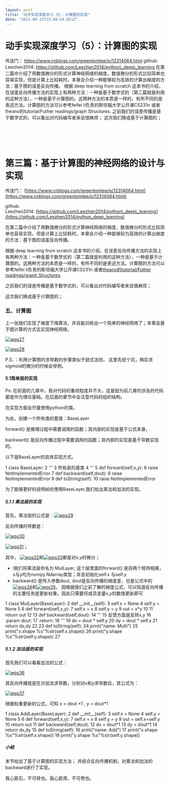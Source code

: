 ```yaml
---
layout: post
title: "动手实现深度学习（5）：计算图的实现"
date: "2022-09-12T13:48:54.851Z"
---
```

动手实现深度学习（5）：计算图的实现
==================

传送门： https://www.cnblogs.com/greentomlee/p/12314064.html github: Leezhen2014: https://github.com/Leezhen2014/python\_deep\_learning 在第二篇中介绍了用数值微分的形式计算神经网络的梯度，数值微分的形式比较简单也容易实现，但是计算上比较耗时。本章会介绍一种能够较为高效的计算出梯度的方法：基于图的误差反向传播。 根据 deep learning from scratch 这本书的介绍，在误差反向传播方法的实现上有两种方法：一种是基于数学式的（第二篇就是利用的这种方法），一种是基于计算图的。这两种方法的本质是一样的，有所不同的是表述方法。计算图的方法可以参考feifei li负责的斯坦福大学公开课CS231n 或者theano的tutorial/Futher readings/graph Structures. 之前我们的误差传播是基于数学式的，可以看出对代码编写者来说很麻烦； 这次我们换成基于计算图的；

 [](https://www.cnblogs.com/greentomlee/p/12314064.html)
========================================================

第三篇：基于计算图的神经网络的设计与实现
====================

传送门： [https://www.cnblogs.com/greentomlee/p/12314064.html](https://www.cnblogs.com/greentomlee/p/12314064.html)

github: Leezhen2014: [https://github.com/Leezhen2014/python\_deep\_learning](https://github.com/Leezhen2014/python_deep_learning)

在第二篇中介绍了用数值微分的形式计算神经网络的梯度，数值微分的形式比较简单也容易实现，但是计算上比较耗时。本章会介绍一种能够较为高效的计算出梯度的方法：基于图的误差反向传播。

根据 deep learning from scratch 这本书的介绍，在误差反向传播方法的实现上有两种方法：一种是基于数学式的（第二篇就是利用的这种方法），一种是基于计算图的。这两种方法的本质是一样的，有所不同的是表述方法。计算图的方法可以参考feifei li负责的斯坦福大学公开课CS231n 或者[theano的tutorial/Futher readings/graph Structures](http://deeplearning.net/software/theano_versions/dev/extending/graphstructures.html).

之前我们的误差传播是基于数学式的，可以看出对代码编写者来说很麻烦；

这次我们换成基于计算图的；

### 五、**计算图**

上一张我们实现了梯度下降算法，并且能训练出一个简单的神经网络了；本章会基于图计算的方式去实现神经网络。

[![wps27](https://img2022.cnblogs.com/blog/529380/202209/529380-20220912172040249-503386113.png "wps27")](https://img2022.cnblogs.com/blog/529380/202209/529380-20220912172039551-123424848.png)

[![wps28](https://img2022.cnblogs.com/blog/529380/202209/529380-20220912172041566-637070834.jpg "wps28")](https://img2022.cnblogs.com/blog/529380/202209/529380-20220912172040833-1280051126.jpg)

P.S．：利用计算图的求导数的步骤类似于链式法则， 这里先挖个坑，稍后求sigmoid的微分的时候会举例。

#### 5.1简单层的实现

Ps: 在前面的几章中，我对代码的重视程度并不大，这是因为前几章的涉及的代码都是作为理论基础。在后面的章节中会注意代码的组织结构。

在实现方面会尽量使用python的类。

为此，创建一个所有类的基类：BaseLayer

forward() 是推理过程中需要调用的函数；其内部的实现是基于公式本身。

backward() 是反向传播过程中需要调用的函数；其内部的实现是基于导数实现的。

以下是BaseLayer的具体实现方式。

  1 class BaseLayer:
  2     '''
  3     所有层的基类
  4     '''
  5     def forward(self,x,y):
  6         raise NotImplementedError
  7     def backward(self,dout):
  8         raise NotImplementedError
  9     def toString(self):
 10         raise NotImplementedError

为了能够更好的说明如何使用BaseLayer,我们给出乘法和加法的实现。

##### 5.1.1 乘法层的实现

首先，乘法层的公式是：[![wps29](https://img2022.cnblogs.com/blog/529380/202209/529380-20220912172042409-1238821738.png "wps29")](https://img2022.cnblogs.com/blog/529380/202209/529380-20220912172041924-1114547024.png)

反向传播的导数是：

[![wps30](https://img2022.cnblogs.com/blog/529380/202209/529380-20220912172043297-777295807.png "wps30")](https://img2022.cnblogs.com/blog/529380/202209/529380-20220912172042814-47346807.png)

[![wps31](https://img2022.cnblogs.com/blog/529380/202209/529380-20220912172044166-2008747562.png "wps31")](https://img2022.cnblogs.com/blog/529380/202209/529380-20220912172043708-977342116.png)；

其中， [![wps32](https://img2022.cnblogs.com/blog/529380/202209/529380-20220912172045283-647117911.png "wps32")](https://img2022.cnblogs.com/blog/529380/202209/529380-20220912172044607-1954787026.png)和[![wps33](https://img2022.cnblogs.com/blog/529380/202209/529380-20220912172046197-261508430.png "wps33")](https://img2022.cnblogs.com/blog/529380/202209/529380-20220912172045726-990381377.png)都是对x,y的微分；

*   l我们将乘法层命名为 MulLayer, 这个层里面的forward() 是将两个矩阵相乘，x与y均为numpy.Ndarray类型；并且初始化self.x 与self.y
*   backward() 是传入参数dout, dout是反向传播的梯度差，也是公式中的[![wps34](https://img2022.cnblogs.com/blog/529380/202209/529380-20220912172047229-800969889.png "wps34")](https://img2022.cnblogs.com/blog/529380/202209/529380-20220912172046710-1993443049.png)和[![wps35](https://img2022.cnblogs.com/blog/529380/202209/529380-20220912172048250-1685506984.png "wps35")](https://img2022.cnblogs.com/blog/529380/202209/529380-20220912172047700-1615162181.png)， 因根据我们之前了解的梯度公式，可以知道反向传播的主要任务是更新权重，因此只需要将成员变量x,y的数值更新即可

  1 class MulLayer(BaseLayer):
  2     def \_\_init\_\_(self):
  3         self.x = None
  4         self.y = None
  5 
  6     def forward(self,x,y):
  7         self.x = x
  8         self.y = y
  9         out = x\*y
 10 
 11         return out
 12 
 13     def backward(self,dout):
 14         '''
 15         反馈方面是反转x,y
 16         :param dout:
 17         :return:
 18         '''
 19         dx = dout \* self.y
 20         dy = dout \* self.x
 21         return  dx,dy
 22 
 23     def toString(self):
 24         print("name: Multi")
 25         print("x.shape %s"%str(self.x.shape))
 26         print("y.shape %s"%str(self.y.shape))
 27 

##### 5.1.2 加法层的实现

首先我们可以看看加法的公式：

[![wps36](https://img2022.cnblogs.com/blog/529380/202209/529380-20220912172049201-1504049960.png "wps36")](https://img2022.cnblogs.com/blog/529380/202209/529380-20220912172048737-501823995.png)

其反向传播就是在对加法求导数，分别对x和y求导数后，其公式为：

[![wps37](https://img2022.cnblogs.com/blog/529380/202209/529380-20220912172050168-2134579258.png "wps37")](https://img2022.cnblogs.com/blog/529380/202209/529380-20220912172049749-2138138229.png)

根据权重更新的公式，可知 x = dout \*1 , y = dout\*1

  1 class AddLayer(BaseLayer):
  2     def \_\_init\_\_(self):
  3         self.x = None
  4         self.y = None
  5 
  6     def forward(self,x,y):
  7         self.x = x
  8         self.y = y
  9         out = self.x+self.y
 10         return  out
 11     def backward(self,dout):
 12         dx = dout\*1
 13         dy = dout\*1
 14         return dx,dy
 15     def toString(self):
 16         print("name: Add")
 17         print("x.shape %s"%str(self.x.shape))
 18         print("y.shape %s"%str(self.y.shape))

##### 小结

本节给出了基于计算图的实现方法； 并结合反向传播机制，对乘法和加法的backward进行了实现。

我心匪石，不可转也。我心匪席，不可卷也。
